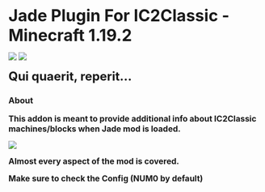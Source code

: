 **<font size="6">Jade Plugin For IC2Classic - Minecraft 1.19.2</font>**

<a href="https://www.curseforge.com/minecraft/mc-mods/jade-addons-ic2classic"><img src="http://cf.way2muchnoise.eu/versions/jade-addons-ic2classic.svg" style="max-width:100%;"></a>
<a href="https://www.curseforge.com/minecraft/mc-mods/jade-addons-ic2classic"><img src="https://cf.way2muchnoise.eu/jade-addons-ic2classic.svg" style="max-width:100%;"></a>

**<font size="5">Qui quaerit, reperit...</font>**

### About 

**<font size="3">This addon is meant to provide additional info about IC2Classic machines/blocks when Jade mod is loaded.</font>**

<img src="images/full.png">

**<font size="3">Almost every aspect of the mod is covered.</font>**

**<font size="3">Make sure to check the Config (NUM0 by default)</font>**

